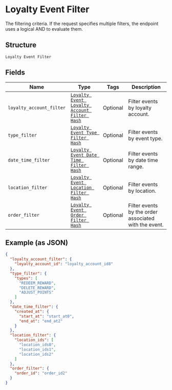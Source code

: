 
# Loyalty Event Filter

The filtering criteria. If the request specifies multiple filters,
the endpoint uses a logical AND to evaluate them.

## Structure

`Loyalty Event Filter`

## Fields

| Name | Type | Tags | Description |
|  --- | --- | --- | --- |
| `loyalty_account_filter` | [`Loyalty Event Loyalty Account Filter Hash`](../../doc/models/loyalty-event-loyalty-account-filter.md) | Optional | Filter events by loyalty account. |
| `type_filter` | [`Loyalty Event Type Filter Hash`](../../doc/models/loyalty-event-type-filter.md) | Optional | Filter events by event type. |
| `date_time_filter` | [`Loyalty Event Date Time Filter Hash`](../../doc/models/loyalty-event-date-time-filter.md) | Optional | Filter events by date time range. |
| `location_filter` | [`Loyalty Event Location Filter Hash`](../../doc/models/loyalty-event-location-filter.md) | Optional | Filter events by location. |
| `order_filter` | [`Loyalty Event Order Filter Hash`](../../doc/models/loyalty-event-order-filter.md) | Optional | Filter events by the order associated with the event. |

## Example (as JSON)

```json
{
  "loyalty_account_filter": {
    "loyalty_account_id": "loyalty_account_id8"
  },
  "type_filter": {
    "types": [
      "REDEEM_REWARD",
      "DELETE_REWARD",
      "ADJUST_POINTS"
    ]
  },
  "date_time_filter": {
    "created_at": {
      "start_at": "start_at0",
      "end_at": "end_at2"
    }
  },
  "location_filter": {
    "location_ids": [
      "location_ids0",
      "location_ids1",
      "location_ids2"
    ]
  },
  "order_filter": {
    "order_id": "order_id2"
  }
}
```

